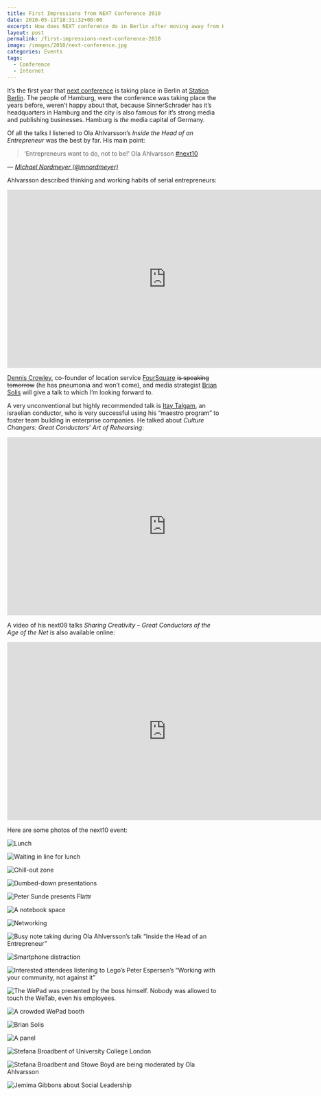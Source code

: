 ```yaml
---
title: First Impressions from NEXT Conference 2010
date: 2010-05-11T18:31:32+00:00
excerpt: How does NEXT conference do in Berlin after moving away from Hamburg?
layout: post
permalink: /first-impressions-next-conference-2010
image: /images/2010/next-conference.jpg
categories: Events
tags:
  - Conference
  - Internet
---
```

It’s the first year that [next conference](https://nextconf.eu/) is taking place in Berlin at [Station Berlin](https://www.station-berlin.de/). The people of Hamburg, were the conference was taking place the years before, weren’t happy about that, because SinnerSchrader has it’s headquarters in Hamburg and the city is also famous for it’s strong media and publishing businesses. Hamburg is _the_ media capital of Germany.

Of all the talks I listened to Ola Ahlvarsson’s <cite>Inside the Head of an Entrepreneur</cite> was the best by far. His main point:

> ‘Entrepreneurs want to do, not to be!’ Ola Ahlvarsson [#next10](https://twitter.com/search?q=%23next10)

— <cite>[Michael Nordmeyer (@mnordmeyer)](https://twitter.com/mnordmeyer/statuses/13791338476)</cite>

Ahlvarsson described thinking and working habits of serial entrepreneurs:

<iframe src="https://video.nextconf.eu/v.ihtml?photo%5fid=855720" width="740" height="416" frameborder="0" scrolling="no" allowfullscreen loading="lazy"></iframe>

[Dennis Crowley](http://denniscrowley.com/), co-founder of location service [FourSquare](https://foursquare.com/) ~~is speaking tomorrow~~ (he has pneumonia and won’t come), and media strategist [Brian Solis](http://www.briansolis.com/) will give a talk to which I’m looking forward to.

A very unconventional but highly recommended talk is [Itay Talgam](http://www.talgam.com/), an israelian conductor, who is very successful using his “maestro program” to foster team building in enterprise companies. He talked about <cite>Culture Changers: Great Conductors’ Art of Rehearsing</cite>:

<iframe src="https://video.nextconf.eu/v.ihtml?photo%5fid=885184" width="740" height="416" frameborder="0" scrolling="no" allowfullscreen loading="lazy"></iframe>

A video of his next09 talks <cite>Sharing Creativity – Great Conductors of the Age of the Net</cite> is also available online:

<iframe src="https://video.nextconf.eu/v.ihtml?photo%5fid=923266" width="740" height="416" frameborder="0" scrolling="no" allowfullscreen loading="lazy"></iframe>

Here are some photos of the next10 event:

![Lunch](/images/2010/next-conference-2010-0223.jpg "Lunch")

![Waiting in line for lunch](/images/2010/next-conference-2010-0224.jpg "Waiting in line for lunch")

![Chill-out zone](/images/2010/next-conference-2010-0227.jpg "Chill-out zone")

![Dumbed-down presentations](/images/2010/next-conference-2010-0229.jpg "Dumbed-down presentations")

![Peter Sunde presents Flattr](/images/2010/next-conference-2010-0235.jpg "Peter Sunde presents Flattr")

![A notebook space](/images/2010/next-conference-2010-0239.jpg "A notebook space")

![Networking](/images/2010/next-conference-2010-0240.jpg "Networking")

![Busy note taking during Ola Ahlversson’s talk “Inside the Head of an Entrepreneur”](/images/2010/next-conference-2010-0244.jpg "Busy note taking during Ola Ahlversson’s talk “Inside the Head of an Entrepreneur”")

![Smartphone distraction](/images/2010/next-conference-2010-0250.jpg "Smartphone distraction")

![Interested attendees listening to Lego’s Peter Espersen’s “Working with your community, not against it”](/images/2010/next-conference-2010-0257.jpg "Interested attendees listening to Lego’s Peter Espersen’s “Working with your community, not against it”")

![The WePad was presented by the boss himself. Nobody was allowed to touch the WeTab, even his employees.](/images/2010/next-conference-2010-0261.jpg "The WePad was presented by the boss himself. Nobody was allowed to touch the WeTab, even his employees.")

![A crowded WePad booth](/images/2010/next-conference-2010-0260.jpg "A crowded WePad booth")

![Brian Solis](/images/2010/next-conference-2010-0258.jpg "Brian Solis")

![A panel](/images/2010/next-conference-2010-0259.jpg "A panel")

![Stefana Broadbent of University College London](/images/2010/next-conference-2010-0262.jpg "Stefana Broadbent of University College London")

![Stefana Broadbent and Stowe Boyd are being moderated by Ola Ahlvarsson](/images/2010/next-conference-2010-0264.jpg "Stefana Broadbent and Stowe Boyd are being moderated by Ola Ahlvarsson")

![Jemima Gibbons about Social Leadership](/images/2010/next-conference-2010-0266.jpg "Jemima Gibbons about Social Leadership")